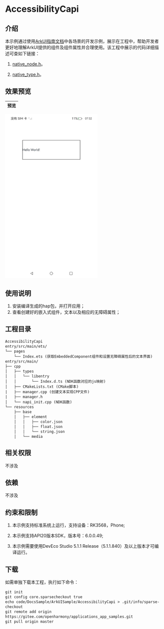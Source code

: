 # AccessibilityCapi

## 介绍

本示例通过使用[ArkUI指南文档](https://gitee.com/openharmony/docs/blob/master/zh-cn/application-dev/reference/apis-arkui)中各场景的开发示例，展示在工程中，帮助开发者更好地理解ArkUI提供的组件及组件属性并合理使用。该工程中展示的代码详细描述可查如下链接：

1. [native_node.h](https://gitee.com/openharmony/docs/blob/master/zh-cn/application-dev/reference/apis-arkui/capi-native-node-h.md)。

2. [native_type.h](https://gitee.com/openharmony/docs/blob/master/zh-cn/application-dev/reference/apis-arkui/capi-native-type-h.md)。

## 效果预览

| 预览                                      | 
| -------------------------------------------- | 
<img src="./screenshots/accessibility.jpeg" width="300" />

## 使用说明
1. 安装编译生成的hap包，并打开应用；
2. 查看创建好的嵌入式组件，文本以及相应的无障碍属性；


## 工程目录

```
AccessibilityCapi
entry/src/main/ets/
└── pages
    └── Index.ets (获取EmbeddedComponent组件和设置无障碍属性后的文本界面)
entry/src/main/
├── cpp
│   ├── types
│   │   └── libentry
│   │       └── Index.d.ts (NDK函数对应的js映射)
│   ├── CMakeLists.txt (CMake脚本)
|   ├── manager.cpp (创建文本实现CPP文件)
|   ├── manager.h
│   └── napi_init.cpp (NDK函数)
└── resources
    ├── base
    │   ├── element
    │   │   ├── color.json
    │   │   ├── float.json
    │   │   └── string.json
    │   └── media
```

## 相关权限

不涉及

## 依赖

不涉及

## 约束和限制

1. 本示例支持标准系统上运行，支持设备：RK3568，Phone;

2. 本示例支持API20版本SDK，版本号：6.0.0.49;
   
3. 本示例需要使用DevEco Studio 5.1.1 Release（5.1.1.840）及以上版本才可编译运行。

## 下载

如需单独下载本工程，执行如下命令：

```
git init
git config core.sparsecheckout true
echo code/DocsSample/ArkUISample/AccessibilityCapi > .git/info/sparse-checkout
git remote add origin https://gitee.com/openharmony/applications_app_samples.git
git pull origin master
```